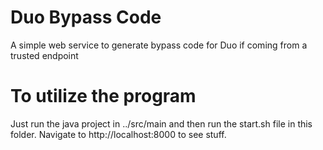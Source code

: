 # Duo Bypass Code
A simple web service to generate bypass code for Duo if coming from a trusted endpoint

# To utilize the program

Just run the java project in ../src/main and then run the start.sh file in this folder. Navigate to http://localhost:8000 to see stuff.

